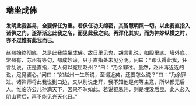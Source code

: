 ##  端坐成佛

**发明此我甚易，全要保任为重。若保任功夫绵密，其智慧明照一切。以此我直指入诸佛之门，遂渐渐忘此我之名，而见此我之实。再浑化其实，而为神妙纵横之时，亦不过惟有此我而已。**

赵州始终彻底，总是此我端坐成佛。故日里见鬼，胡言乱说，如殿里底、墙外底、常州有、苏州有等句，都成妙谛，只于直指处未见分明。问曰：“即认得此我，狂言乱说，正是直指，老人何以冤屈赵州？”曰：“乃余罪过。虽然，赵州再近近的说，足见婆心。”问曰：“如赵州一生所说，至谓近矣，还要怎么说？”曰：“乃余罪过。诸禅师将此我说到口边，又以别说走开，我不知他是何等主意，所以都无后人。惟临济公儿孙满天下，因果不昧如此。若说犯忌讳，则是埋没后昆，此人必入阴山背后，再不能见光天化日。”

